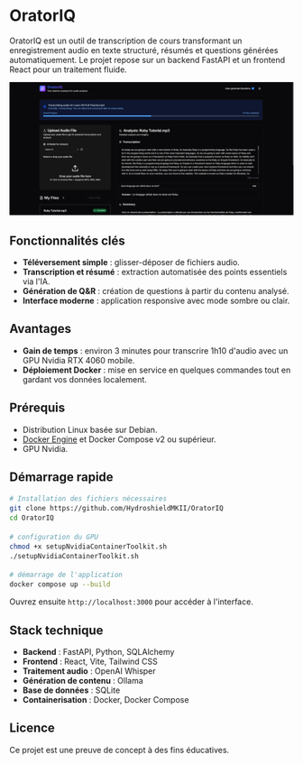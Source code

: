 # OratorIQ

OratorIQ est un outil de transcription de cours transformant un enregistrement audio en texte structuré, résumés et questions générées automatiquement. Le projet repose sur un backend FastAPI et un frontend React pour un traitement fluide.

![Aperçu de l'application](assets/menu.png)

## Fonctionnalités clés

- **Téléversement simple** : glisser-déposer de fichiers audio.
- **Transcription et résumé** : extraction automatisée des points essentiels via l'IA.
- **Génération de Q&R** : création de questions à partir du contenu analysé.
- **Interface moderne** : application responsive avec mode sombre ou clair.

## Avantages

- **Gain de temps** : environ 3 minutes pour transcrire 1h10 d'audio avec un GPU Nvidia RTX 4060 mobile.
- **Déploiement Docker** : mise en service en quelques commandes tout en gardant vos données localement.

## Prérequis

- Distribution Linux basée sur Debian.
- [Docker Engine](https://docs.docker.com/engine/install/) et Docker Compose v2 ou supérieur.
- GPU Nvidia.

## Démarrage rapide

```bash
# Installation des fichiers nécessaires
git clone https://github.com/HydroshieldMKII/OratorIQ
cd OratorIQ

# configuration du GPU
chmod +x setupNvidiaContainerToolkit.sh
./setupNvidiaContainerToolkit.sh

# démarrage de l'application
docker compose up --build
```

Ouvrez ensuite `http://localhost:3000` pour accéder à l'interface.

## Stack technique

- **Backend** : FastAPI, Python, SQLAlchemy
- **Frontend** : React, Vite, Tailwind CSS
- **Traitement audio** : OpenAI Whisper
- **Génération de contenu** : Ollama
- **Base de données** : SQLite
- **Containerisation** : Docker, Docker Compose

## Licence

Ce projet est une preuve de concept à des fins éducatives.

